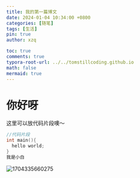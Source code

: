 ```yaml
---
title: 我的第一篇博文
date: 2024-01-04 10:34:00 +0800
categories: [随笔]
tags: [生活]
pin: true
author: xzq

toc: true
comments: true
typora-root-url: ../../tomstillcoding.github.io
math: false
mermaid: true
---
```


# 你好呀


这里可以放代码片段噢～
```c++
//代码片段
int main(){
  hello world;
}
我是小白

```

![1704335660275](/../mezhiqiang.github.io/assets/blog_res/2024-01-04-first-post.assets/1704335660275.png)